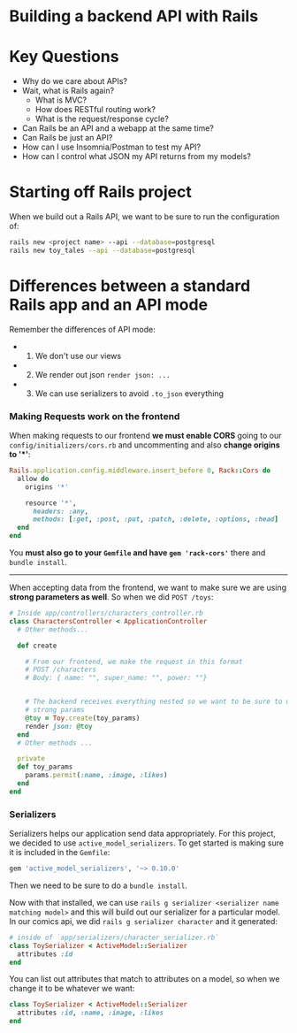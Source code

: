 # Building a backend API with Rails

# Key Questions
- Why do we care about APIs?
- Wait, what is Rails again?
  - What is MVC?
  - How does RESTful routing work?
  - What is the request/response cycle?
- Can Rails be an API and a webapp at the same time?
- Can Rails be just an API?
- How can I use Insomnia/Postman to test my API?
- How can I control what JSON my API returns from my models?


# Starting off Rails project

When we build out a Rails API, we want to be sure to run the configuration of:

```bash
rails new <project name> --api --database=postgresql
rails new toy_tales --api --database=postgresql
```

# Differences between a standard Rails app and an API mode

Remember the differences of API mode:

  - 1. We don't use our views
  - 2. We render out json `render json: ...`
  - 3. We can use serializers to avoid `.to_json` everything


### Making Requests work on the frontend

When making requests to our frontend **we must enable CORS**
going to our `config/initializers/cors.rb` and uncommenting and also
**change origins to '*'**:

```rb
Rails.application.config.middleware.insert_before 0, Rack::Cors do
  allow do
    origins '*'

    resource '*',
      headers: :any,
      methods: [:get, :post, :put, :patch, :delete, :options, :head]
  end
end
```

You **must also go to your `Gemfile` and have `gem 'rack-cors'`** there and
`bundle install`.

---

When accepting data from the frontend, we want to make sure we are using
**strong parameters as well**. So when we did `POST /toys`:

```rb
# Inside app/controllers/characters_controller.rb
class CharactersController < ApplicationController
  # Other methods...

  def create

    # From our frontend, we make the request in this format
    # POST /characters
    # Body: { name: "", super_name: "", power: ""}


    # The backend receives everything nested so we want to be sure to use
    # strong params
    @toy = Toy.create(toy_params)
    render json: @toy
  end
  # Other methods ...

  private
  def toy_params
    params.permit(:name, :image, :likes)
  end
end
```


### Serializers
Serializers helps our application send data appropriately. For this project,
we decided to use `active_model_serializers`. To get started is making sure
it is included in the `Gemfile`:

```rb
gem 'active_model_serializers', '~> 0.10.0'
```

Then we need to be sure to do a `bundle install`.

Now with that installed, we can use `rails g serializer <serializer name matching model>` and this will build out our serializer for a particular model. In our comics
api, we did `rails g serializer character` and it generated:

```rb
# inside of `app/serializers/character_serializer.rb`
class ToySerializer < ActiveModel::Serializer
  attributes :id
end
```

You can list out attributes that match to attributes on a model, so when we change it to be whatever we want:

```rb
class ToySerializer < ActiveModel::Serializer
  attributes :id, :name, :image, :likes
end
```
